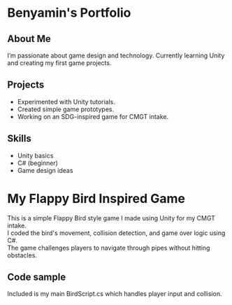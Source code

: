 # Benyamin's Portfolio

## About Me
I’m passionate about game design and technology. Currently learning Unity and creating my first game projects.

## Projects
- Experimented with Unity tutorials.
- Created simple game prototypes.
- Working on an SDG-inspired game for CMGT intake.

## Skills
- Unity basics
- C# (beginner)
- Game design ideas
  
# My Flappy Bird Inspired Game

This is a simple Flappy Bird style game I made using Unity for my CMGT intake.  
I coded the bird's movement, collision detection, and game over logic using C#.  
The game challenges players to navigate through pipes without hitting obstacles.

## Code sample

Included is my main BirdScript.cs which handles player input and collision.
